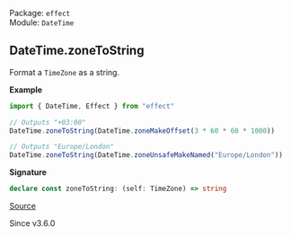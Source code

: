 Package: `effect`<br />
Module: `DateTime`<br />

## DateTime.zoneToString

Format a `TimeZone` as a string.

**Example**

```ts
import { DateTime, Effect } from "effect"

// Outputs "+03:00"
DateTime.zoneToString(DateTime.zoneMakeOffset(3 * 60 * 60 * 1000))

// Outputs "Europe/London"
DateTime.zoneToString(DateTime.zoneUnsafeMakeNamed("Europe/London"))
```

**Signature**

```ts
declare const zoneToString: (self: TimeZone) => string
```

[Source](https://github.com/Effect-TS/effect/tree/main/packages/effect/src/DateTime.ts#L597)

Since v3.6.0